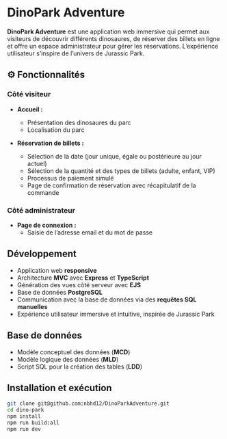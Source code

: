 # DinoPark Adventure

**DinoPark Adventure** est une application web immersive qui permet aux visiteurs de découvrir différents dinosaures, de réserver des billets en ligne et offre un espace administrateur pour gérer les réservations. L’expérience utilisateur s’inspire de l’univers de Jurassic Park.

## ⚙️ Fonctionnalités

### Côté visiteur
- **Accueil :**  
  - Présentation des dinosaures du parc  
  - Localisation du parc  

- **Réservation de billets :**  
  - Sélection de la date (jour unique, égale ou postérieure au jour actuel)  
  - Sélection de la quantité et des types de billets (adulte, enfant, VIP)  
  - Processus de paiement simulé  
  - Page de confirmation de réservation avec récapitulatif de la commande  

### Côté administrateur
- **Page de connexion :**  
  - Saisie de l’adresse email et du mot de passe  


##  Développement

- Application web **responsive**  
- Architecture **MVC** avec **Express** et **TypeScript**  
- Génération des vues côté serveur avec **EJS**  
- Base de données **PostgreSQL**  
- Communication avec la base de données via des **requêtes SQL manuelles**
- Expérience utilisateur immersive et intuitive, inspirée de Jurassic Park  

##  Base de données

- Modèle conceptuel des données (**MCD**)  
- Modèle logique des données (**MLD**)  
- Script SQL pour la création des tables (**LDD**)  

##  Installation et exécution
```bash
git clone git@github.com:nbhd12/DinoParkAdventure.git
cd dino-park
npm install
npm run build:all
npm run dev
